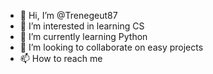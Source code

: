 - 👋 Hi, I’m @Trenegeut87
- 👀 I’m interested in learning CS
- 🌱 I’m currently learning Python
- 💞️ I’m looking to collaborate on easy projects
- 📫 How to reach me

<!---
Trenegeut87/Trenegeut87 is a ✨ special ✨ repository because its `README.md` (this file) appears on your GitHub profile.
You can click the Preview link to take a look at your changes.
--->
